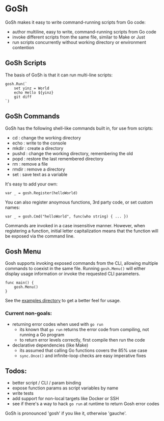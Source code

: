 # GoSh

GoSh makes it easy to write command-running scripts from Go code:
 - author multiline, easy to write, command-running scripts from Go code
 - invoke different scripts from the same file, similar to Make or Just
 - run scripts concurrently without working directory or environment contention

## GoSh Scripts

The basis of GoSh is that it can run multi-line scripts:  
```
gosh.Run(`
	set yinz = World
	echo Hello ${yinz}
	git diff
`)
```

## GoSh Commands

GoSh has the following shell-like commands built in, for use from scripts:

 - cd : change the working directory
 - echo : write to the console
 - mkdir : create a directory
 - pushd : change the working directory, remembering the old
 - popd : restore the last remembered directory
 - rm : remove a file
 - rmdir : remove a directory
 - set : save text as a variable

It's easy to add your own:
```
var _ = gosh.Register(helloWorld)
```
You can also register anoymous functions, 3rd party code, or set custom names:
```
var _ = gosh.Cmd("helloWorld", func(who string) { ... })
```

Commands are invoked in a case insensitive manner. However, when registering a function, initial 
letter capitalization means that the function will be exposed via the command line.

## Gosh Menu

Gosh supports invoking exposed commands from the CLI, allowing multiple commands to 
coexist in the same file.  Running `gosh.Menu()` will either display usage information 
or invoke the requested CLI parameters.

```
func main() {	
	gosh.Menu()
}
```

See the [examples directory](./example) to get a better feel for usage.

### Current non-goals:
 - returning error codes when used with `go run`
   - its known that `go run` returns the error code from compiling, not running a Go program
   - to return error levels correctly, first compile then run the code
 - declarative dependencies (like Make)
   - its assumed that calling Go functions covers the 85% use case
   - `sync.Once()` and infinite-loop checks are easy imperative fixes

## Todos:
 - better script / CLI / param binding
 - expose function params as script variables by name
 - write tests
 - add support for non-local targets like Docker or SSH
 - see if there's a way to hack `go run` at runtime to return Gosh error codes

GoSh is pronounced 'gosh' if you like it, otherwise 'gauche'.
